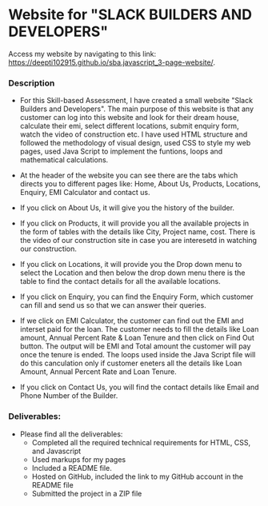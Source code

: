 # Website for "SLACK BUILDERS AND DEVELOPERS"
Access my website by navigating to this link: https://deepti102915.github.io/sba.javascript_3-page-website/.




### Description

* For this Skill-based Assessment, I have created a small website "Slack Builders and Developers". The main purpose of this website is that any customer can log into this website and look for their dream house, calculate their emi, select different locations, submit enquiry form, watch the video of construction etc. I have used HTML structure and followed the methodology of visual design, used CSS to style my web pages, used Java Script to implement the funtions, loops and mathematical calculations.

* At the header of the website you can see there are the tabs which directs you to different pages like: Home, About Us, Products, Locations, Enquiry, EMI Calculator and contact us.

* If you click on About Us, it will give you the history of the builder.

* If you click on Products, it will provide you all the available projects in the form of tables with the details like City, Project name, cost. There is the video of our construction site in case you are interesetd in watching our construction.

* If you click on Locations, it will provide you the Drop down menu to select the Location and then below the drop down menu there is the table to find the contact details for all the available locations.

* If you click on Enquiry, you can find the Enquiry Form, which customer can fill and send us so that we  can answer their queries.

* If we click on EMI Calculator, the customer can find out the EMI and interset paid for the loan. The customer needs to fill the details like Loan amount, Annual Percent Rate & Loan Tenure and then click on Find Out button. The output will be EMI and Total amount the customer will pay once the tenure is ended. The loops used inside the Java Script file will do this canculation only if customer eneters all the details like Loan Amount, Annual Percent Rate and Loan Tenure.

* If you click on Contact Us, you will find the contact details like Email and Phone Number of the Builder.


### Deliverables:
* Please find all the deliverables:
  * Completed all the required technical requirements for HTML, CSS, and Javascript
  * Used markups for my pages
  * Included a README file. 
  * Hosted on GitHub,  included the link to my GitHub account in the README file
  * Submitted the project in a ZIP file


